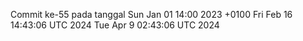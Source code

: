 Commit ke-55 pada tanggal Sun Jan 01 14:00 2023 +0100
Fri Feb 16 14:43:06 UTC 2024
Tue Apr  9 02:43:06 UTC 2024
